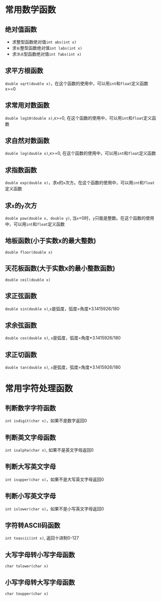 # 常用数学函数
## 绝对值函数
- 求整型函数绝对值`int abs(int x)`
- 求`长`整型函数绝对值`int labs(int x)`
- 求`浮点`型函数绝对值`int fabs(int x)`
## 求平方根函数
`double sqrt(double x)`，在这个函数的使用中，可以用`int`和`float`定义函数
x>=0
## 求常用对数函数
`double log10(double x)`,x>=0, 在这个函数的使用中，可以用`int`和`float`定义函数
## 求自然对数函数
`double log(double x)`,x>=0, 在这个函数的使用中，可以用`int`和`float`定义函数
## 求指数函数
`double exp(double x)`，求`e`的`x`次方。在这个函数的使用中，可以用`int`和`float`定义函数
## 求`x`的`y`次方
`double pow(double x, double y)`, 当`x`<0时，`y`只能是整数。在这个函数的使用中，可以用`int`和`float`定义函数
## 地板函数(小于实数x的最大整数)
`double floor(double x)`
## 天花板函数(大于实数x的最小整数函数)
`double ceil(double x)`
## 求正弦函数
`double sin(double x)`,`x`是弧度，弧度=角度*3.1415926/180
## 求余弦函数
`double cos(double x)`, `x`是弧度，弧度=角度*3.1415926/180
## 求正切函数
`double tan(double x)`, `x`是弧度，弧度=角度*3.1415926/180
# 常用字符处理函数
## 判断数字字符函数
`int isdigit(char x)`，如果不是数字返回0
## 判断英文字母函数
`int isalpha(char x)`, 如果不是英文字母返回0
## 判断大写英文字母
`int isupper(char x)`，如果不是大写英文字母返回0
## 判断小写英文字母
`int islower(char x)`，如果不是小写英文字母返回0
## 字符转ASCII码函数
`int toascii(int x)`, 返回十进制0-127
## 大写字母转小写字母函数
`char tolower(char x)`
## 小写字母转大写字母函数
`char toupper(char x)`












